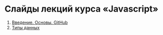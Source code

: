 # Слайды лекций курса «Javascript»
1. [Введение. Основы. GitHub](http://urfu-2016.github.io/javascript-slides/01-intro)
1. [Типы данных](http://urfu-2016.github.io/javascript-slides/02-types)
